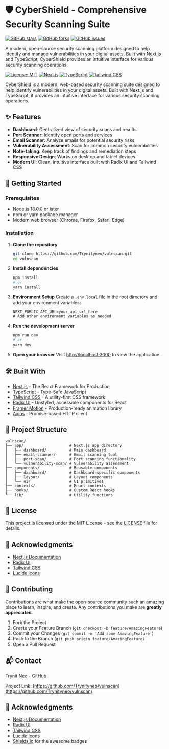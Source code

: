 # 🛡️ CyberShield - Comprehensive Security Scanning Suite

[![GitHub stars](https://img.shields.io/github/stars/Trynityneo/vulnscan?style=social)](https://github.com/Trynityneo/vulnscan/stargazers)
[![GitHub forks](https://img.shields.io/github/forks/Trynityneo/vulnscan?style=social)](https://github.com/Trynityneo/vulnscan/network/members)
[![GitHub issues](https://img.shields.io/github/issues/Trynityneo/vulnscan)](https://github.com/Trynityneo/vulnscan/issues)

A modern, open-source security scanning platform designed to help identify and manage vulnerabilities in your digital assets. Built with Next.js and TypeScript, CyberShield provides an intuitive interface for various security scanning operations.

[![License: MIT](https://img.shields.io/badge/License-MIT-yellow.svg)](https://opensource.org/licenses/MIT)
[![Next.js](https://img.shields.io/badge/Next.js-000000?style=flat&logo=nextdotjs&logoColor=white)](https://nextjs.org/)
[![TypeScript](https://img.shields.io/badge/TypeScript-007ACC?style=flat&logo=typescript&logoColor=white)](https://www.typescriptlang.org/)
[![Tailwind CSS](https://img.shields.io/badge/Tailwind_CSS-38B2AC?style=flat&logo=tailwind-css&logoColor=white)](https://tailwindcss.com/)

CyberShield is a modern, web-based security scanning suite designed to help identify vulnerabilities in your digital assets. Built with Next.js and TypeScript, it provides an intuitive interface for various security scanning operations.

## ✨ Features

- **Dashboard**: Centralized view of security scans and results
- **Port Scanner**: Identify open ports and services
- **Email Scanner**: Analyze emails for potential security risks
- **Vulnerability Assessment**: Scan for common security vulnerabilities
- **Note-taking**: Keep track of findings and remediation steps
- **Responsive Design**: Works on desktop and tablet devices
- **Modern UI**: Clean, intuitive interface built with Radix UI and Tailwind CSS

## 🚀 Getting Started

### Prerequisites

- Node.js 18.0.0 or later
- npm or yarn package manager
- Modern web browser (Chrome, Firefox, Safari, Edge)

### Installation

1. **Clone the repository**
   ```bash
   git clone https://github.com/Trynityneo/vulnscan.git
   cd vulnscan
   ```

2. **Install dependencies**
   ```bash
   npm install
   # or
   yarn install
   ```

3. **Environment Setup**
   Create a `.env.local` file in the root directory and add your environment variables:
   ```env
   NEXT_PUBLIC_API_URL=your_api_url_here
   # Add other environment variables as needed
   ```

4. **Run the development server**
   ```bash
   npm run dev
   # or
   yarn dev
   ```

5. **Open your browser**
   Visit [http://localhost:3000](http://localhost:3000) to view the application.

## 🛠️ Built With

- [Next.js](https://nextjs.org/) - The React Framework for Production
- [TypeScript](https://www.typescriptlang.org/) - Type-Safe JavaScript
- [Tailwind CSS](https://tailwindcss.com/) - A utility-first CSS framework
- [Radix UI](https://www.radix-ui.com/) - Unstyled, accessible components for React
- [Framer Motion](https://www.framer.com/motion/) - Production-ready animation library
- [Axios](https://axios-http.com/) - Promise-based HTTP client

## 📂 Project Structure

```
vulnscan/
├── app/                    # Next.js app directory
│   ├── dashboard/          # Main dashboard
│   ├── email-scanner/      # Email scanning tool
│   ├── port-scan/          # Port scanning functionality
│   └── vulnerability-scan/ # Vulnerability assessment
├── components/             # Reusable components
│   ├── dashboard/          # Dashboard-specific components
│   ├── layout/             # Layout components
│   └── ui/                 # UI primitives
├── contexts/               # React contexts
├── hooks/                  # Custom React hooks
└── lib/                    # Utility functions
```

## 📝 License

This project is licensed under the MIT License - see the [LICENSE](LICENSE) file for details.

## 🙏 Acknowledgments

- [Next.js Documentation](https://nextjs.org/docs)
- [Radix UI](https://www.radix-ui.com/)
- [Tailwind CSS](https://tailwindcss.com/)
- [Lucide Icons](https://lucide.dev/)

## 🤝 Contributing

Contributions are what make the open-source community such an amazing place to learn, inspire, and create. Any contributions you make are **greatly appreciated**.

1. Fork the Project
2. Create your Feature Branch (`git checkout -b feature/AmazingFeature`)
3. Commit your Changes (`git commit -m 'Add some AmazingFeature'`)
4. Push to the Branch (`git push origin feature/AmazingFeature`)
5. Open a Pull Request

## 📬 Contact

Trynit Neo - [GitHub](https://github.com/Trynityneo)

Project Link: [https://github.com/Trynityneo/vulnscan](https://github.com/Trynityneo/vulnscan)

## 🙏 Acknowledgments

- [Next.js Documentation](https://nextjs.org/docs)
- [Radix UI](https://www.radix-ui.com/)
- [Tailwind CSS](https://tailwindcss.com/)
- [Lucide Icons](https://lucide.dev/)
- [Shields.io](https://shields.io/) for the awesome badges
